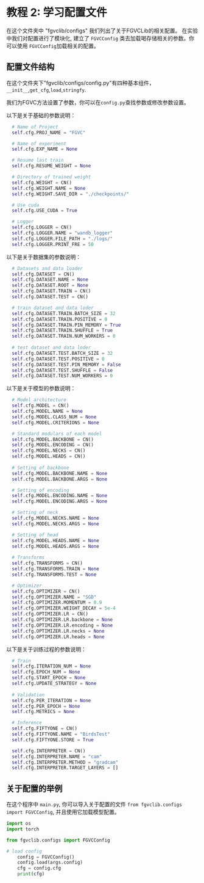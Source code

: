 # 教程 2: 学习配置文件

在这个文件夹中 "fgvclib/configs" 我们列出了关于FGVCLib的相关配置。
在实验中我们对配置进行了模块化, 建立了 ```FGVCConfig``` 类去加载喝存储相关的参数。你可以使用 ```FGVCConfig```加载相关的配置。

## 配置文件结构

在这个文件夹下"fgvclib/configs/config.py"有四种基本组件，```__init__```,```get_cfg```,```load```,```stringfy```.

我们为FGVC方法设置了参数，你可以在```config.py```查找参数或修改参数设置。

以下是关于基础的参数说明：
```python
  # Name of Project
  self.cfg.PROJ_NAME = "FGVC"

  # Name of experiment
  self.cfg.EXP_NAME = None

  # Resume last train
  self.cfg.RESUME_WEIGHT = None

  # Directory of trained weight
  self.cfg.WEIGHT = CN()
  self.cfg.WEIGHT.NAME = None
  self.cfg.WEIGHT.SAVE_DIR = "./checkpoints/"

  # Use cuda
  self.cfg.USE_CUDA = True

  # Logger
  self.cfg.LOGGER = CN()
  self.cfg.LOGGER.NAME = "wandb_logger"
  self.cfg.LOGGER.FILE_PATH = "./logs/"
  self.cfg.LOGGER.PRINT_FRE = 50
```

以下是关于数据集的参数说明：
```python
  # Datasets and data loader
  self.cfg.DATASET = CN()
  self.cfg.DATASET.NAME = None
  self.cfg.DATASET.ROOT = None
  self.cfg.DATASET.TRAIN = CN()
  self.cfg.DATASET.TEST = CN()

  # train dataset and data loder
  self.cfg.DATASET.TRAIN.BATCH_SIZE = 32
  self.cfg.DATASET.TRAIN.POSITIVE = 0
  self.cfg.DATASET.TRAIN.PIN_MEMORY = True
  self.cfg.DATASET.TRAIN.SHUFFLE = True
  self.cfg.DATASET.TRAIN.NUM_WORKERS = 0
        
  # test dataset and data loder
  self.cfg.DATASET.TEST.BATCH_SIZE = 32
  self.cfg.DATASET.TEST.POSITIVE = 0
  self.cfg.DATASET.TEST.PIN_MEMORY = False
  self.cfg.DATASET.TEST.SHUFFLE = False
  self.cfg.DATASET.TEST.NUM_WORKERS = 0
```

以下是关于模型的参数说明：
```python
  # Model architecture
  self.cfg.MODEL = CN()
  self.cfg.MODEL.NAME = None
  self.cfg.MODEL.CLASS_NUM = None
  self.cfg.MODEL.CRITERIONS = None

  # Standard modulars of each model
  self.cfg.MODEL.BACKBONE = CN()
  self.cfg.MODEL.ENCODING = CN()
  self.cfg.MODEL.NECKS = CN()
  self.cfg.MODEL.HEADS = CN()
        
  # Setting of backbone
  self.cfg.MODEL.BACKBONE.NAME = None
  self.cfg.MODEL.BACKBONE.ARGS = None

  # Setting of encoding
  self.cfg.MODEL.ENCODING.NAME = None
  self.cfg.MODEL.ENCODING.ARGS = None

  # Setting of neck
  self.cfg.MODEL.NECKS.NAME = None
  self.cfg.MODEL.NECKS.ARGS = None

  # Setting of head
  self.cfg.MODEL.HEADS.NAME = None
  self.cfg.MODEL.HEADS.ARGS = None
        
  # Transforms
  self.cfg.TRANSFORMS = CN()
  self.cfg.TRANSFORMS.TRAIN = None
  self.cfg.TRANSFORMS.TEST = None

  # Optimizer
  self.cfg.OPTIMIZER = CN()
  self.cfg.OPTIMIZER.NAME = "SGD"
  self.cfg.OPTIMIZER.MOMENTUM = 0.9
  self.cfg.OPTIMIZER.WEIGHT_DECAY = 5e-4
  self.cfg.OPTIMIZER.LR = CN()
  self.cfg.OPTIMIZER.LR.backbone = None
  self.cfg.OPTIMIZER.LR.encoding = None
  self.cfg.OPTIMIZER.LR.necks = None
  self.cfg.OPTIMIZER.LR.heads = None
```

以下是关于训练过程的参数说明：
```python
  # Train
  self.cfg.ITERATION_NUM = None
  self.cfg.EPOCH_NUM = None
  self.cfg.START_EPOCH = None
  self.cfg.UPDATE_STRATEGY = None
        
  # Validation
  self.cfg.PER_ITERATION = None
  self.cfg.PER_EPOCH = None
  self.cfg.METRICS = None

  # Inference
  self.cfg.FIFTYONE = CN()
  self.cfg.FIFTYONE.NAME = "BirdsTest"
  self.cfg.FIFTYONE.STORE = True

  self.cfg.INTERPRETER = CN()
  self.cfg.INTERPRETER.NAME = "cam"
  self.cfg.INTERPRETER.METHOD = "gradcam"
  self.cfg.INTERPRETER.TARGET_LAYERS = []
```
## 关于配置的举例

在这个程序中 ```main.py```, 你可以导入关于配置的文件 ```from fgvclib.configs import FGVCConfig```, 并且使用它加载模型配置。

```python
import os
import torch 

from fgvclib.configs import FGVCConfig

# load config
    config = FGVCConfig()
    config.load(args.config)
    cfg = config.cfg
    print(cfg)
```